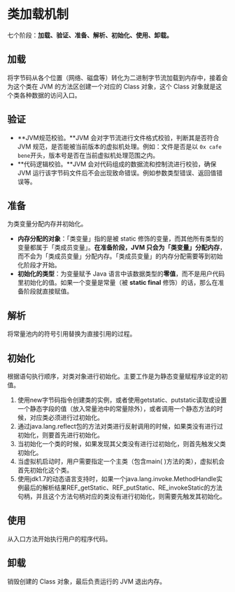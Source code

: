 # 类加载机制

七个阶段：**加载、验证、准备、解析、初始化、使用、卸载。**

## 加载

将字节码从各个位置（网络、磁盘等）转化为二进制字节流加载到内存中，接着会为这个类在 JVM 的方法区创建一个对应的 Class 对象，这个 Class 对象就是这个类各种数据的访问入口。

## 验证

- **JVM规范校验。**JVM 会对字节流进行文件格式校验，判断其是否符合 JVM 规范，是否能被当前版本的虚拟机处理。例如：文件是否是以 `0x cafe bene`开头，版本号是否在当前虚拟机处理范围之内。
- **代码逻辑校验。**JVM 会对代码组成的数据流和控制流进行校验，确保 JVM 运行该字节码文件后不会出现致命错误。例如参数类型错误、返回值错误等。

## 准备

为类变量分配内存并初始化。

- **内存分配的对象**：「类变量」指的是被 static 修饰的变量，而其他所有类型的变量都属于「类成员变量」。**在准备阶段，JVM 只会为「类变量」分配内存**，而不会为「类成员变量」分配内存。「类成员变量」的内存分配需要等到初始化阶段才开始。
- **初始化的类型**：为变量赋予 Java 语言中该数据类型的**零值**，而不是用户代码里初始化的值。如果一个变量是常量（被 **static final** 修饰）的话，那么在准备阶段就直接赋值。

## 解析

将常量池内的符号引用替换为直接引用的过程。

## 初始化

根据语句执行顺序，对类对象进行初始化。主要工作是为静态变量赋程序设定的初值。

1. 使用new字节码指令创建类的实例，或者使用getstatic、putstatic读取或设置一个静态字段的值（放入常量池中的常量除外），或者调用一个静态方法的时候，对应类必须进行过初始化。
2. 通过java.lang.reflect包的方法对类进行反射调用的时候，如果类没有进行过初始化，则要首先进行初始化。
3. 当初始化一个类的时候，如果发现其父类没有进行过初始化，则首先触发父类初始化。
4. 当虚拟机启动时，用户需要指定一个主类（包含main( )方法的类），虚拟机会首先初始化这个类。
5. 使用jdk1.7的动态语言支持时，如果一个java.lang.invoke.MethodHandle实例最后的解析结果REF_getStatic、REF_putStatic、RE_invokeStatic的方法句柄，并且这个方法句柄对应的类没有进行初始化，则需要先触发其初始化。



## 使用

从入口方法开始执行用户的程序代码。

## 卸载

销毁创建的 Class 对象，最后负责运行的 JVM 退出内存。
